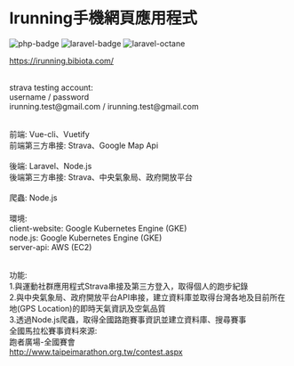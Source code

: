 <h1>Irunning手機網頁應用程式</h1>

![php-badge](https://img.shields.io/badge/php-%5E8.1-blue)
![laravel-badge](hthttps://img.shields.io/badge/laravel-%5E9-blue)
![laravel-octane](https://img.shields.io/badge/laravel%2Foctane-%5E1.2.4-blue)

<a href="https://irunning.bibiota.com/">https://irunning.bibiota.com/</a>

<br />
strava testing account:
<br />
username / password
<br />
irunning.test@gmail.com / irunning.test@gmail.com
<br />
<br />

前端: Vue-cli、Vuetify
<br />
前端第三方串接: Strava、Google Map Api
<br />
<br />
後端: Laravel、Node.js
<br />
後端第三方串接: Strava、中央氣象局、政府開放平台
<br />
<br />
爬蟲: Node.js
<br />
<br />
環境:
<br />
client-website: Google Kubernetes Engine (GKE)
<br />
node.js: Google Kubernetes Engine (GKE)
<br />
server-api: AWS (EC2)
<br />
<br />

功能:
<br />
1.與運動社群應用程式Strava串接及第三方登入，取得個人的跑步紀錄
<br />
2.與中央氣象局、政府開放平台API串接，建立資料庫並取得台灣各地及目前所在地(GPS Location)的即時天氣資訊及空氣品質
<br />
3.透過Node.js爬蟲，取得全國路跑賽事資訊並建立資料庫、搜尋賽事
<br />
全國馬拉松賽事資料來源:
<br />
跑者廣場-全國賽會
<br />
<a href="http://www.taipeimarathon.org.tw/contest.aspx
">http://www.taipeimarathon.org.tw/contest.aspx</a>
<br />
